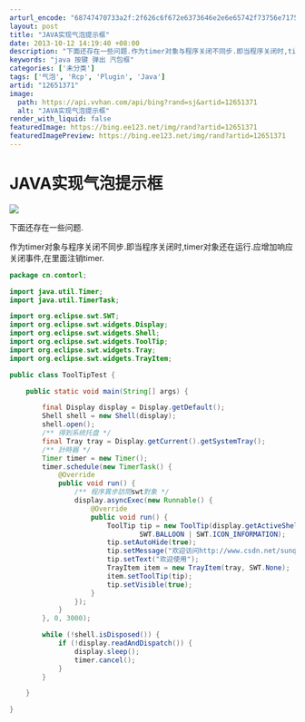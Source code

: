 ```yaml
---
arturl_encode: "68747470733a2f:2f626c6f672e6373646e2e6e65742f73756e7175616e323931:2f61727469636c652f64657461696c732f3132363531333731"
layout: post
title: "JAVA实现气泡提示框"
date: 2013-10-12 14:19:40 +08:00
description: "下面还存在一些问题.作为timer对象与程序关闭不同步.即当程序关闭时,timer对象还在运行.应增"
keywords: "java 按键 弹出 汽包框"
categories: ['未分类']
tags: ['气泡', 'Rcp', 'Plugin', 'Java']
artid: "12651371"
image:
  path: https://api.vvhan.com/api/bing?rand=sj&artid=12651371
  alt: "JAVA实现气泡提示框"
render_with_liquid: false
featuredImage: https://bing.ee123.net/img/rand?artid=12651371
featuredImagePreview: https://bing.ee123.net/img/rand?artid=12651371
---
```


# JAVA实现气泡提示框

![](https://img-blog.csdn.net/20131012141918640?watermark/2/text/aHR0cDovL2Jsb2cuY3Nkbi5uZXQvc3VucXVhbjI5MQ==/font/5a6L5L2T/fontsize/400/fill/I0JBQkFCMA==/dissolve/70/gravity/Center)

下面还存在一些问题.

作为timer对象与程序关闭不同步.即当程序关闭时,timer对象还在运行.应增加响应关闭事件,在里面注销timer.

```java
package cn.contorl;

import java.util.Timer;
import java.util.TimerTask;

import org.eclipse.swt.SWT;
import org.eclipse.swt.widgets.Display;
import org.eclipse.swt.widgets.Shell;
import org.eclipse.swt.widgets.ToolTip;
import org.eclipse.swt.widgets.Tray;
import org.eclipse.swt.widgets.TrayItem;

public class ToolTipTest {

    public static void main(String[] args) {

    	final Display display = Display.getDefault();
    	Shell shell = new Shell(display);
    	shell.open();
    	/** 得到系统托盘 */
    	final Tray tray = Display.getCurrent().getSystemTray();
    	/** 計時器 */
    	Timer timer = new Timer();
    	timer.schedule(new TimerTask() {
    		@Override
    		public void run() {
    			/** 程序異步訪問swt對象 */
    			display.asyncExec(new Runnable() {
    				@Override
    				public void run() {
    					ToolTip tip = new ToolTip(display.getActiveShell(),
    							SWT.BALLOON | SWT.ICON_INFORMATION);
    					tip.setAutoHide(true);
    					tip.setMessage("欢迎访问http://www.csdn.net/sunquan291");
    					tip.setText("欢迎使用");
    					TrayItem item = new TrayItem(tray, SWT.None);
    					item.setToolTip(tip);
    					tip.setVisible(true);
    				}
    			});
    		}
    	}, 0, 3000);

    	while (!shell.isDisposed()) {
    		if (!display.readAndDispatch()) {
    			display.sleep();
    			timer.cancel();
    		}
    	}

    }

}
```